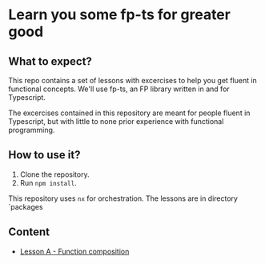 # Learn you some fp-ts for greater good


## What to expect?
This repo contains a set of lessons with excercises to help you get fluent in functional concepts. We'll use fp-ts, an FP library written in and for Typescript. 

The excercises contained in this repository are meant for people fluent in Typescript, but with little to none prior experience with functional programming.

## How to use it?

1. Clone the repository.
2. Run `npm install`.

This repository uses `nx` for orchestration. The lessons are in directory `packages

## Content
- [Lesson A - Function composition](./packages/1-function-composition/Readme.md)
